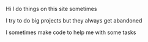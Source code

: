 Hi I do things on this site sometimes

I try to do big projects but they always get abandoned

I sometimes make code to help me with some tasks
